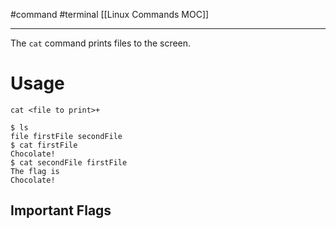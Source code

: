 #command #terminal 
[[Linux Commands MOC]]
- - -

The `cat` command prints files to the screen. 

# Usage

`cat <file to print>+`

```shell
$ ls
file firstFile secondFile
$ cat firstFile
Chocolate!
$ cat secondFile firstFile
The flag is
Chocolate!
```

## Important Flags

